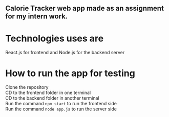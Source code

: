 ## Calorie Tracker web app made as an assignment for my intern work.

# Technologies uses are

React.js for frontend and Node.js for the backend server

# How to run the app for testing 

Clone the repository\
CD to the frontend folder in one terminal\
CD to the backend folder in another terminal\
Run the command `npm start` to run the frontend side\
Run the command `node app.js` to run the server side